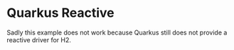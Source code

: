 # Quarkus Reactive

Sadly this example does not work because Quarkus still does not provide a reactive driver for H2.
